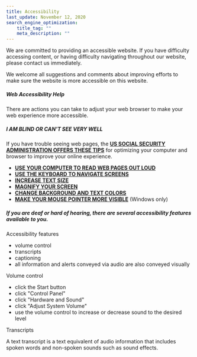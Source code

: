 ```yaml
---
title: Accessibility
last_update: November 12, 2020
search_engine_optimization:
    title_tag: ""
    meta_description: ""
---
```

We are committed to providing an accessible website. If you have difficulty accessing content, or having difficulty navigating throughout our website, please contact us immediately.

We welcome all suggestions and comments about improving efforts to make sure the website is more accessible on this website.

##### Web Accessibility Help

There are actions you can take to adjust your web browser to make your web experience more accessible.

##### I AM BLIND OR CAN'T SEE VERY WELL

If you have trouble seeing web pages, the [**US SOCIAL SECURITY ADMINISTRATION OFFERS THESE TIPS**](https://www.ssa.gov/accessibility/) for optimizing your computer and browser to improve your online experience.

* [**USE YOUR COMPUTER TO READ WEB PAGES OUT LOUD**](https://www.ssa.gov/accessibility/)
* [**USE THE KEYBOARD TO NAVIGATE SCREENS**](https://www.ssa.gov/accessibility/keyboard_nav.html)
* [**INCREASE TEXT SIZE**](https://www.ssa.gov/accessibility/textsize.html)
* [**MAGNIFY YOUR SCREEN**](https://www.ssa.gov/accessibility/magnifyscreen.html)
* [**CHANGE BACKGROUND AND TEXT COLORS**](https://www.ssa.gov/accessibility/changecolors.html)
* [**MAKE YOUR MOUSE POINTER MORE VISIBLE**](https://www.ssa.gov/accessibility/mousepointer.html) (Windows only)

##### If you are deaf or hard of hearing, there are several accessibility features available to you.

Accessibility features

* volume control
* transcripts
* captioning
* all information and alerts conveyed via audio are also conveyed visually

Volume control

* click the Start button
* click "Control Panel"
* click "Hardware and Sound"
* click "Adjust System Volume"
* use the volume control to increase or decrease sound to the desired level

Transcripts

A text transcript is a text equivalent of audio information that includes spoken words and non-spoken sounds such as sound effects.